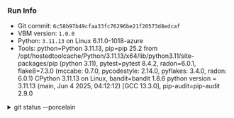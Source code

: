 ### Run Info
- Git commit: `6c58b97b49cfaa33fc76296be21f20573d8edcaf`
- VBM version: `1.0.0`
- Python: `3.11.13` on Linux 6.11.0-1018-azure
- Tools: python=Python 3.11.13, pip=pip 25.2 from /opt/hostedtoolcache/Python/3.11.13/x64/lib/python3.11/site-packages/pip (python 3.11), pytest=pytest 8.4.2, radon=6.0.1, flake8=7.3.0 (mccabe: 0.7.0, pycodestyle: 2.14.0, pyflakes: 3.4.0, radon: 6.0.1)
CPython 3.11.13 on Linux, bandit=bandit 1.8.6
  python version = 3.11.13 (main, Jun  4 2025, 04:12:12) [GCC 13.3.0], pip-audit=pip-audit 2.9.0

<details><summary>git status --porcelain</summary>

```

```
</details>
